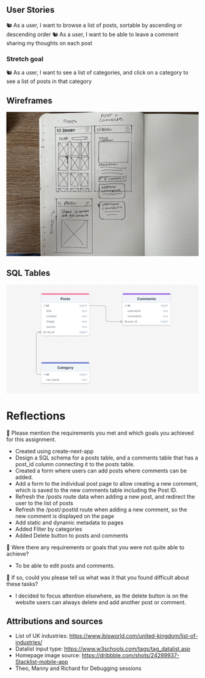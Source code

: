 ## User Stories

🐿️ As a user, I want to browse a list of posts, sortable by ascending or descending order
🐿️ As a user, I want to be able to leave a comment sharing my thoughts on each post

### Stretch goal

🐿️ As a user, I want to see a list of categories, and click on a category to see a list of posts in that category

## Wireframes

![Wireframe of UI reviews](/public/wireframe.jpg)

## SQL Tables

![Diagram of SQL relational database](/public/sql.png)

# Reflections

🎯 Please mention the requirements you met and which goals you achieved for this assignment.

- Created using create-next-app
- Design a SQL schema for a posts table, and a comments table that has a post_id column connecting it to the posts table.
- Created a form where users can add posts where comments can be added.
- Add a form to the individual post page to allow creating a new comment, which is saved to the new comments table including the Post ID.
- Refresh the /posts route data when adding a new post, and redirect the user to the list of posts
- Refresh the /post/:postId route when adding a new comment, so the new comment is displayed on the page
- Add static and dynamic metadata to pages
- Added Filter by categories
- Added Delete button to posts and comments

🎯 Were there any requirements or goals that you were not quite able to achieve?

- To be able to edit posts and comments.

🎯 If so, could you please tell us what was it that you found difficult about these tasks?

- I decided to focus attention elsewhere, as the delete button is on the website users can always delete and add another post or comment.

## Attributions and sources

- List of UK industries: https://www.ibisworld.com/united-kingdom/list-of-industries/
- Datalist input type: https://www.w3schools.com/tags/tag_datalist.asp
- Homepage image source: https://dribbble.com/shots/24289937-Stacklist-mobile-app
- Theo, Manny and Richard for Debugging sessions
